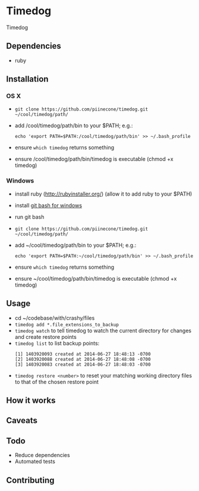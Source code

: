 Timedog
=======

Timedog

Dependencies
------------

* ruby

Installation
------------

### OS X ###

* `git clone https://github.com/piinecone/timedog.git ~/cool/timedog/path/`
* add /cool/timedog/path/bin to your $PATH; e.g.:

   `echo 'export PATH=$PATH:/cool/timedog/path/bin' >> ~/.bash_profile`

* ensure `which timedog` returns something
* ensure /cool/timedog/path/bin/timedog is executable (chmod +x timedog)

### Windows ###

* install ruby (http://rubyinstaller.org/) (allow it to add ruby to your $PATH)
* install [git bash for windows](http://git-scm.com/downloads)
* run git bash
* `git clone https://github.com/piinecone/timedog.git ~/cool/timedog/path/`
* add ~/cool/timedog/path/bin to your $PATH; e.g.:

   `echo 'export PATH=$PATH:~/cool/timedog/path/bin' >> ~/.bash_profile`

* ensure `which timedog` returns something
* ensure ~/cool/timedog/path/bin/timedog is executable (chmod +x timedog)

Usage
-----

* cd ~/codebase/with/crashy/files
* `timedog add *.file_extensions_to_backup`
* `timedog watch` to tell timedog to watch the current directory for changes and create restore points
* `timedog list` to list backup points:
    ```
    [1] 1403920093 created at 2014-06-27 18:48:13 -0700
    [2] 1403920088 created at 2014-06-27 18:48:08 -0700
    [3] 1403920083 created at 2014-06-27 18:48:03 -0700
    ```
* `timedog restore <number>` to reset your matching working directory files to that of the chosen restore point

How it works
------------

Caveats
-------

Todo
----

* Reduce dependencies
* Automated tests

Contributing
------------
